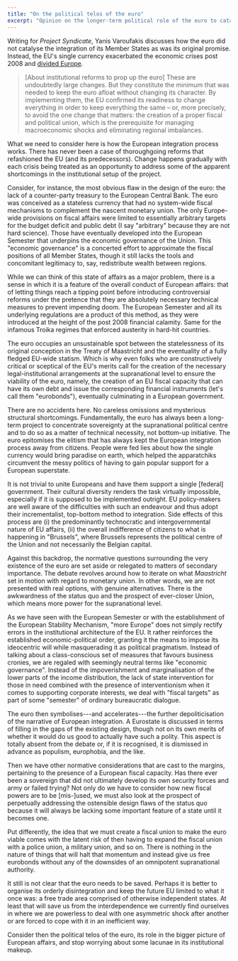 ```yaml
---
title: "On the political telos of the euro"
excerpt: "Opinion on the longer-term political role of the euro to catalyse the creation of a European state."
---
```


Writing for _Project Syndicate_, Yanis Varoufakis discusses how the euro
did not catalyse the integration of its Member States as was its
original promise.  Instead, the EU's single currency exacerbated the
economic crises post 2008 and [divided
Europe](https://www.project-syndicate.org/commentary/euro-has-promoted-members-divergence-not-convergence-by-yanis-varoufakis-2022-01).

> [About institutional reforms to prop up the euro] These are
> undoubtedly large changes. But they constitute the minimum that was
> needed to keep the euro afloat without changing its character. By
> implementing them, the EU confirmed its readiness to change everything
> in order to keep everything the same – or, more precisely, to avoid
> the one change that matters: the creation of a proper fiscal and
> political union, which is the prerequisite for managing macroeconomic
> shocks and eliminating regional imbalances.

What we need to consider here is how the European integration process
works.  There has never been a case of thoroughgoing reforms that
refashioned the EU (and its predecessors).  Change happens gradually
with each crisis being treated as an opportunity to address some of the
apparent shortcomings in the institutional setup of the project.

Consider, for instance, the most obvious flaw in the design of the euro:
the lack of a counter-party treasury to the European Central Bank.  The
euro was conceived as a stateless currency that had no system-wide
fiscal mechanisms to complement the nascent monetary union.  The only
Europe-wide provisions on fiscal affairs were limited to essentially
arbitrary targets for the budget deficit and public debt (I say
"arbitrary" because they are not hard science).  Those have eventually
developed into the European Semester that underpins the economic
governance of the Union.  This "economic governance" is a concerted
effort to approximate the fiscal positions of all Member States, though
it still lacks the tools and concomitant legitimacy to, say,
redistribute wealth between regions.

While we can think of this state of affairs as a major problem, there is
a sense in which it is a feature of the overall conduct of European
affairs: that of letting things reach a tipping point before introducing
controversial reforms under the pretence that they are absolutely
necessary technical measures to prevent impending doom.  The European
Semester and all its underlying regulations are a product of this
method, as they were introduced at the height of the post 2008 financial
calamity.  Same for the infamous Troika regimes that enforced austerity
in hard-hit countries.

The euro occupies an unsustainable spot between the statelessness of its
original conception in the Treaty of Maastricht and the eventuality of a
fully fledged EU-wide statism.  Which is why even folks who are
constructively critical or sceptical of the EU's merits call for the
creation of the necessary legal-institutional arrangements at the
supranational level to ensure the viability of the euro, namely, the
creation of an EU fiscal capacity that can have its own debt and issue
the corresponding financial instruments (let's call them "eurobonds"),
eventually culminating in a European government.

There are no accidents here.  No careless omissions and mysterious
structural shortcomings.  Fundamentally, the euro has always been a
long-term project to concentrate sovereignty at the supranational
political centre and to do so as a matter of technical necessity, not
bottom-up initiative.  The euro epitomises the elitism that has always
kept the European integration process away from citizens.  People were
fed lies about how the single currency would bring paradise on earth,
which helped the apparatchiks circumvent the messy politics of having to
gain popular support for a European superstate.

It is not trivial to unite Europeans and have them support a single
[federal] government.  Their cultural diversity renders the task
virtually impossible, especially if it is supposed to be implemented
outright.  EU policy-makers are well aware of the difficulties with such
an endeavour and thus adopt their incrementalist, top-bottom method to
integration.  Side effects of this process are (i) the predominantly
technocratic and intergovernmental nature of EU affairs, (ii) the
overall indifference of citizens to what is happening in "Brussels",
where Brussels represents the political centre of the Union and not
necessarily the Belgian capital.

Against this backdrop, the normative questions surrounding the very
existence of the euro are set aside or relegated to matters of secondary
importance.  The debate revolves around how to iterate on what
_Maastricht_ set in motion with regard to monetary union.  In other
words, we are not presented with real options, with genuine
alternatives.  There is the awkwardness of the status quo and the
prospect of ever-closer Union, which means more power for the
supranational level.

As we have seen with the European Semester or with the establishment of
the European Stability Mechanism, "more Europe" does not simply rectify
errors in the institutional architecture of the EU.  It rather
reinforces the established economic-political order, granting it the
means to impose its ideocentric will while masquerading it as political
pragmatism.  Instead of talking about a class-conscious set of measures
that favours business cronies, we are regaled with seemingly neutral
terms like "economic governance".  Instead of the impoverishment and
marginalisation of the lower parts of the income distribution, the lack
of state intervention for those in need combined with the presence of
interventionism when it comes to supporting corporate interests, we deal
with "fiscal targets" as part of some "semester" of ordinary
bureaucratic dialogue.

The euro then symbolises---and accelerates---the further
depoliticisation of the narrative of European integration.  A Eurostate
is discussed in terms of filling in the gaps of the existing design,
though not on its own merits of whether it would do us good to actually
have such a polity.  This aspect is totally absent from the debate or,
if it is recognised, it is dismissed in advance as populism, europhobia,
and the like.

Then we have other normative considerations that are cast to the
margins, pertaining to the presence of a European fiscal capacity.  Has
there ever been a sovereign that did not ultimately develop its own
security forces and army or failed trying?  Not only do we have to
consider how new fiscal powers are to be [mis-]used, we must also look
at the prospect of perpetually addressing the ostensible design flaws of
the status quo because it will always be lacking some important feature
of a state until it becomes one.

Put differently, the idea that we must create a fiscal union to make the
euro viable comes with the latent risk of then having to expand the
fiscal union with a police union, a military union, and so on.  There is
nothing in the nature of things that will halt that momentum and instead
give us free eurobonds without any of the downsides of an omnipotent
supranational authority.

It still is not clear that the euro needs to be saved.  Perhaps it is
better to organise its orderly disintegration and keep the future EU
limited to what it once was: a free trade area comprised of otherwise
independent states.  At least that will save us from the interdependence
we currently find ourselves in where we are powerless to deal with one
asymmetric shock after another or are forced to cope with it in an
inefficient way.

Consider then the political telos of the euro, its role in the bigger
picture of European affairs, and stop worrying about some lacunae in its
institutional makeup.
